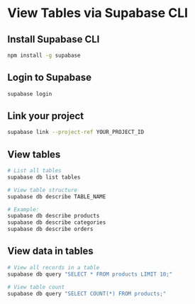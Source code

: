 # View Tables via Supabase CLI

## Install Supabase CLI
```bash
npm install -g supabase
```

## Login to Supabase
```bash
supabase login
```

## Link your project
```bash
supabase link --project-ref YOUR_PROJECT_ID
```

## View tables
```bash
# List all tables
supabase db list tables

# View table structure
supabase db describe TABLE_NAME

# Example:
supabase db describe products
supabase db describe categories
supabase db describe orders
```

## View data in tables
```bash
# View all records in a table
supabase db query "SELECT * FROM products LIMIT 10;"

# View table count
supabase db query "SELECT COUNT(*) FROM products;"
```

